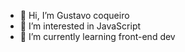 - 👋 Hi, I’m Gustavo coqueiro
- 👀 I’m interested in JavaScript
- 🌱 I’m currently learning front-end dev


<!---
CoqueiroTheFato/CoqueiroTheFato is a ✨ special ✨ repository because its `README.md` (this file) appears on your GitHub profile.
You can click the Preview link to take a look at your changes.
--->
